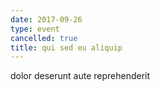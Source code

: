 ```yaml
---
date: 2017-09-26
type: event
cancelled: true
title: qui sed eu aliquip
---
```

dolor deserunt aute reprehenderit
